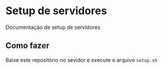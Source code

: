# Setup de servidores

Documentação de setup de servidores

## Como fazer

Baixe este repositório no sevidor e execute o arquivo `setup.sh`
